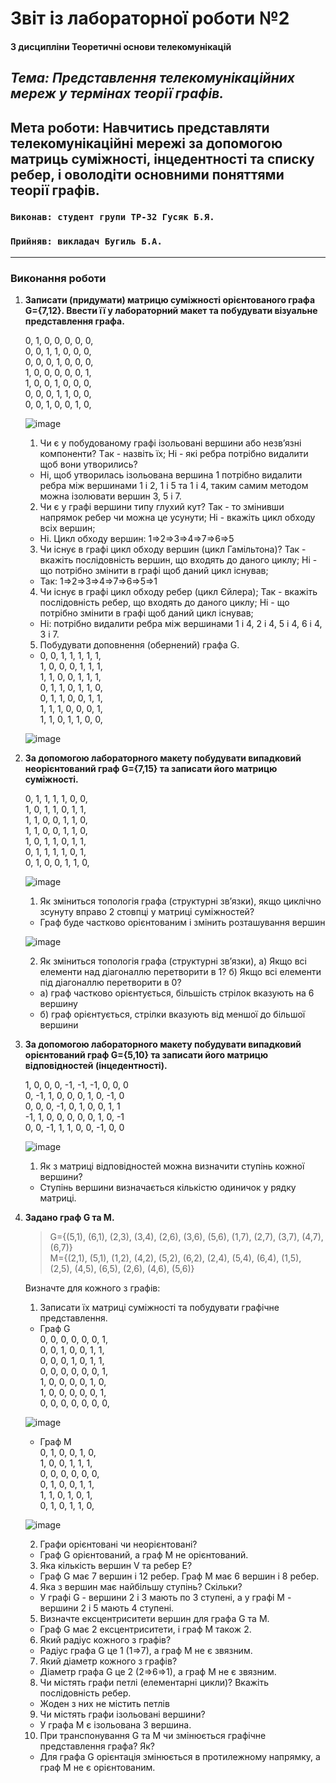 # Звіт із лабораторної роботи №2

#### З дисципліни Теоретичні основи телекомунікацій
## *Тема: Представлення телекомунікаційних мереж у термінах теорії графів.*

## Мета роботи: Навчитись представляти телекомунікаційні мережі за допомогою матриць суміжності, інцедентності та списку ребер, і оволодіти основними поняттями теорії графів.

### `Виконав: студент групи ТР-32 Гусяк Б.Я.`
### `Прийняв: викладач Бугиль Б.А.`
---

### Виконання роботи
1. **Записати (придумати) матрицю суміжності орієнтованого графа G={7,12}. Ввести її у лабораторний макет та побудувати візуальне представлення графа.**

   0, 1, 0, 0, 0, 0, 0,  
   0, 0, 1, 1, 0, 0, 0,  
   0, 0, 0, 1, 0, 0, 0,  
   1, 0, 0, 0, 0, 0, 1,  
   1, 0, 0, 1, 0, 0, 0,  
   0, 0, 0, 1, 1, 0, 0,  
   0, 0, 1, 0, 0, 1, 0,   

   ![image](https://graphonline.ru/tmp/saved/pW/pWgzQogvFOOJBCcJ.png)

   1. Чи є у побудованому графі ізольовані вершини або незв’язні компоненти? Tак - назвіть їх; Hі - які ребра потрібно видалити щоб вони утворились?
   - Ні, щоб утворилась ізольована вершина 1 потрібно видалити ребра між вершинами 1 і 2, 1 і 5 та 1 і 4, таким самим методом можна ізолювати вершин 3, 5 і 7.

   2.  Чи є у графі вершини типу глухий кут? Так - то змінивши напрямок ребер чи можна це усунути; Hі - вкажіть цикл обходу всіх вершин;
   - Ні. Цикл обходу вершин: 1⇒2⇒3⇒4⇒7⇒6⇒5

   3.  Чи існує в графі цикл обходу вершин (цикл Гамільтона)? Так - вкажіть послідовність вершин, що входять до даного циклу; Hі - що потрібно змінити в графі щоб даний цикл існував;
   - Так: 1⇒2⇒3⇒4⇒7⇒6⇒5⇒1

   4.  Чи існує в графі цикл обходу ребер (цикл Єйлера); Так - вкажіть послідовність ребер, що входять до даного циклу; Hі - що потрібно змінити в графі щоб даний цикл існував;
   - Ні: потрібно видалити ребра між вершинами 1 і 4, 2 і 4, 5 і 4, 6 і 4, 3 і 7.

   5.  Побудувати доповнення (обернений) графа G.

   - 0, 0, 1, 1, 1, 1, 1,  
   1, 0, 0, 0, 1, 1, 1,  
   1, 1, 0, 0, 1, 1, 1,  
   0, 1, 1, 0, 1, 1, 0,  
   0, 1, 1, 0, 0, 1, 1,  
   1, 1, 1, 0, 0, 0, 1,  
   1, 1, 0, 1, 1, 0, 0,  
   
   ![image](https://graphonline.ru/tmp/saved/Qm/QmRJVwkRuHTzDryR.png)

2. **За допомогою лабораторного макету побудувати випадковий неорієнтований граф G={7,15} та записати його матрицю суміжності.**

   0, 1, 1, 1, 1, 0, 0,  
   1, 0, 1, 1, 0, 1, 1,  
   1, 1, 0, 0, 1, 1, 0,  
   1, 1, 0, 0, 1, 1, 0,  
   1, 0, 1, 1, 0, 1, 1,  
   0, 1, 1, 1, 1, 0, 1,  
   0, 1, 0, 0, 1, 1, 0,

   ![image](https://graphonline.ru/tmp/saved/WK/WKPEzUxjwcgHVcwT.png)

   1.  Як зміниться топологія графа (структурні зв’язки), якщо циклічно зсунуту вправо 2 стовпці у матриці суміжностей?
   - Граф буде частково орієнтованим і змінить розташування вершин

   ![image](https://graphonline.ru/tmp/saved/aV/aVcCAgBOuFWdLUHk.png)

   2.  Як зміниться топологія графа (структурні зв’язки), а) Якщо всі елементи над діагоналлю перетворити в 1? б) Якщо всі елементи під діагоналлю перетворити в 0?
   - а) граф частково орієнтується, більшість стрілок вказують на 6 вершину
   - б) граф орієнтується, стрілки вказують від меншої до більшої вершини

3. **За допомогою лабораторного макету побудувати випадковий орієнтований граф G={5,10} та записати його матрицю відповідностей (інцедентності).**

   1, 0, 0, 0, -1, -1, -1, 0, 0, 0  
   0, -1, 1, 0, 0, 0, 1, 0, -1, 0  
   0, 0, 0, -1, 0, 1, 0, 0, 1, 1  
   -1, 1, 0, 0, 0, 0, 0, 1, 0, -1  
   0, 0, -1, 1, 1, 0, 0, -1, 0, 0  

   ![image](https://graphonline.ru/tmp/saved/PG/PGSVOMGzSLzkyjGQ.png)

   1.  Як з матриці відповідностей можна визначити ступінь кожної вершини?
   - Ступінь вершини визначається кількістю одиничок у рядку матриці.

4. **Задано граф G та M.**
   > G={(5,1), (6,1), (2,3), (3,4), (2,6), (3,6), (5,6), (1,7), (2,7), (3,7), (4,7), (6,7)}  
   > M={(2,1), (5,1), (1,2), (4,2), (5,2), (6,2), (2,4), (5,4), (6,4), (1,5), (2,5), (4,5), (6,5), (2,6), (4,6), (5,6)}
   
   Визначте для кожного з графів:
   
   1.  Записати їх матриці суміжності та побудувати графічне представлення.
   - Граф G  
   0, 0, 0, 0, 0, 0, 1,  
   0, 0, 1, 0, 0, 1, 1,  
   0, 0, 0, 1, 0, 1, 1,  
   0, 0, 0, 0, 0, 0, 1,  
   1, 0, 0, 0, 0, 1, 0,  
   1, 0, 0, 0, 0, 0, 1,  
   0, 0, 0, 0, 0, 0, 0,  
   
   ![image](https://graphonline.ru/tmp/saved/XS/XSkbfsGEWDfUBcIF.png)
   
   - Граф M  
   0, 1, 0, 0, 1, 0,  
   1, 0, 0, 1, 1, 1,  
   0, 0, 0, 0, 0, 0,  
   0, 1, 0, 0, 1, 1,  
   1, 1, 0, 1, 0, 1,  
   0, 1, 0, 1, 1, 0,   
   
   ![image](https://graphonline.ru/tmp/saved/KB/KBELkUjqPJlzhtrM.png)
   
   2.  Графи орієнтовані чи неорієнтовані?

   - Граф G орієнтований, а граф M не орієнтований.

   3.  Яка кількість вершин V та ребер E?

   - Граф G має 7 вершин і 12 ребер. Граф M має 6 вершин і 8 ребер.

   4.  Яка з вершин має найбільшу ступінь? Скільки?

   - У графі G - вершини 2 і 3 мають по 3 ступені, а у графі М - вершини 2 і 5 мають 4 ступені.

   5.  Визначте ексцентриситети вершин для графа G та M.

   - Граф G має 2 ексцентриситети, і граф M також 2.

   6.  Який радіус кожного з графів?

   - Радіус графа G це 1 (1⇒7), а граф M не є звязним.

   7.  Який діаметр кожного з графів?

   - Діаметр графа G це 2 (2⇒6⇒1), а граф M не є звязним.

   8.  Чи містять графи петлі (елементарні цикли)? Вкажіть послідовність ребер.

   - Жоден з них не містить петлів

   9. Чи містять графи ізольовані вершини?

   - У графа M є ізольована 3 вершина.

   10.  При транспонування G та M чи змінюється графічне представлення графа? Як?

   - Для графа G орієнтація змінюється в протилежному напрямку, а граф M не є орієнтованим.
